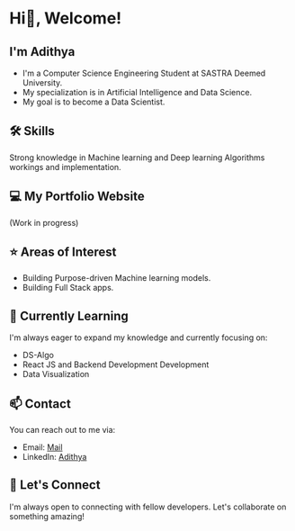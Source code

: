 # Hi👋, Welcome! 

## I'm Adithya 
- I'm a Computer Science Engineering Student at SASTRA Deemed University.
- My specialization is in Artificial Intelligence and Data Science.
- My goal is to become a Data Scientist.
  
## 🛠️ Skills
Strong knowledge in Machine learning and Deep learning Algorithms workings and implementation.

## 💻 My Portfolio Website
(Work in progress)

## ⭐ Areas of Interest
- Building Purpose-driven Machine learning models.
- Building Full Stack apps.

## 🌱 Currently Learning
I'm always eager to expand my knowledge and currently focusing on:

- DS-Algo
- React JS and Backend Development Development
- Data Visualization

## 📫 Contact
You can reach out to me via:

- Email: [Mail](adithyak2143@gmail.com)
- LinkedIn: [Adithya](https://www.linkedin.com/in/adithyak03)
  
## 🤝 Let's Connect

I'm always open to connecting with fellow developers. Let's collaborate on something amazing!

